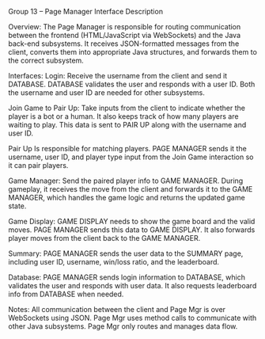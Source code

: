 Group 13 – Page Manager Interface Description

Overview:
The Page Manager is responsible for routing communication between the frontend (HTML/JavaScript via WebSockets) and the Java back-end subsystems. It receives JSON-formatted messages from the client, converts them into appropriate Java structures, and forwards them to the correct subsystem.

Interfaces:
Login:
Receive the username from the client and send it DATABASE. DATABASE validates the user and responds with a user ID. Both the username and user ID are needed for other subsystems.

Join Game to Pair Up:
Take inputs from the client to indicate whether the player is a bot or a human. It also keeps track of how many players are waiting to play. This data is sent to PAIR UP along with the username and user ID.

Pair Up
Is responsible for matching players. PAGE MANAGER sends it the username, user ID, and player type input from the Join Game interaction so it can pair players.

Game Manager:
Send the paired player info to GAME MANAGER. During gameplay, it receives the move from the client and forwards it to the GAME MANAGER, which handles the game logic and returns the updated game state.

Game Display:
GAME DISPLAY needs to show the game board and the valid moves. PAGE MANAGER sends this data to GAME DISPLAY. It also forwards player moves from the client back to the GAME MANAGER.

Summary:
PAGE MANAGER sends the user data to the SUMMARY page, including user ID, username, win/loss ratio, and the leaderboard.

Database:
PAGE MANAGER sends login information to DATABASE, which validates the user and responds with user data. It also requests leaderboard info from DATABASE when needed.



Notes:
All communication between the client and Page Mgr is over WebSockets using JSON.
Page Mgr uses method calls to communicate with other Java subsystems.
Page Mgr only routes and manages data flow.
